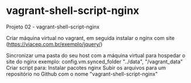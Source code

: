 # vagrant-shell-script-nginx
Projeto  02 - vagrant-shell-script-nginx

Criar máquina virtual no vagrant, em seguida instalar o nginx com site (https://viacep.com.br/exemplo/jquery/)

Sincronizar uma pasta do seu host com a máquina virtual para hospedar o site do nginx
exemplo: config.vm.synced_folder "../data", "/vagrant_data"
Criar script para:
Instalar pacotes nginx
Subir os arquivos para um repositório no Github com o nome "vagrant-shell-script-nginx​​" 